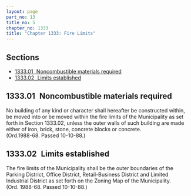 ```yaml
---
layout: page
part_no: 13
title_no: 5
chapter_no: 1333
title: "Chapter 1333: Fire Limits"
---
```


## Sections

* [1333.01   Noncombustible materials required](#133301-noncombustible-materials-required)
* [1333.02   Limits established](#133302-limits-established)

## 1333.01   Noncombustible materials required

No building of any kind or character shall hereafter be constructed within,
be moved into or be moved within the fire limits of the Municipality as set
forth in Section 1333.02, unless the outer walls of such building are made either of iron,
brick, stone, concrete blocks or concrete.  
(Ord.1988-68. Passed 10-10-88.)

## 1333.02   Limits established

The fire limits of the Municipality shall be the outer boundaries of the
Parking District, Office District, Retail-Business District and Limited
Industrial District as set forth on the Zoning Map of the Municipality.  
(Ord. 1988-68. Passed 10-10-88.)
